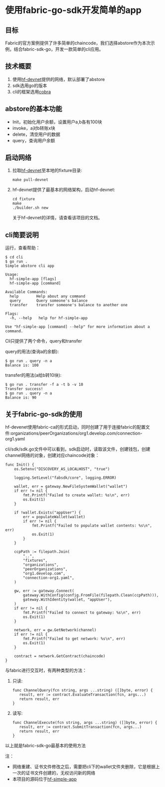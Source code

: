 # 使用fabric-go-sdk开发简单的app

## 目标
Fabric的官方案例提供了许多简单的chaincode，我们选择abstore作为本次示例，结合fabric-sdk-go，开发一款简单的cli应用。

## 技术概要
1. 使用[hf-devnet](https://github.com/stephenwu2020/hf-devnet.git)提供的网络，默认部署了abstore
2. sdk选用go的版本
3. cli的框架选用[cobra](github.com/spf13/cobra)

## abstore的基本功能
- Init，初始化用户余额，设置用户a,b各有100块
- invoke，a对b转账x块
- delete，清空用户的数据
- query，查询用户余额

## 启动网络
1. 拉取[hf-devnet](https://github.com/stephenwu2020/hf-devnet.git)至本地的fixture目录:
   ```
   make pull-devnet
   ```
2. hf-devnet提供了最基本的网络架构，启动hf-devnet:
   ```
   cd fixture
   make
   ./builder.sh new
   ```
   关于hf-devnet的详情，请查看该项目的文档。
   
## cli简要说明
运行，查看帮助：
```
$ cd cli
$ go run .
Simple abstore cli app

Usage:
  hf-simple-app [flags]
  hf-simple-app [command]

Available Commands:
  help        Help about any command
  query       Query someone's balance
  transfer    transfer someone's balance to another one

Flags:
  -h, --help   help for hf-simple-app

Use "hf-simple-app [command] --help" for more information about a command.
```
Cli只提供了两个命令，query和transfer

query的用法(查询a的余额):
```
$ go run . query -n a
Balance is: 100
```

transfer的用法(a给b转10块):
```
$ go run . transfer -f a -t b -v 10
Transfer success!
$ go run . query -n a
Balance is: 90
```

## 关于fabric-go-sdk的使用
hf-devenet使用fabric-ca的形式启动，同时创建了用于连接fabric的配置文件:organizations/peerOrganizations/org1.develop.com/connection-org1.yaml

cli/sdk/sdk.go文件中可以看到，sdk启动时，读取该文件，创建钱包，创建channel网络的对象，创建对应chaincode对象：
```
func Init() {
	os.Setenv("DISCOVERY_AS_LOCALHOST", "true")

	logging.SetLevel("fabsdk/core", logging.ERROR)

	wallet, err = gateway.NewFileSystemWallet("wallet")
	if err != nil {
		fmt.Printf("Failed to create wallet: %s\n", err)
		os.Exit(1)
	}

	if !wallet.Exists("appUser") {
		err = populateWallet(wallet)
		if err != nil {
			fmt.Printf("Failed to populate wallet contents: %s\n", err)
			os.Exit(1)
		}
	}

	ccpPath := filepath.Join(
		"..",
		"fixtures",
		"organizations",
		"peerOrganizations",
		"org1.develop.com",
		"connection-org1.yaml",
	)

	gw, err := gateway.Connect(
		gateway.WithConfig(config.FromFile(filepath.Clean(ccpPath))),
		gateway.WithIdentity(wallet, "appUser"),
	)
	if err != nil {
		fmt.Printf("Failed to connect to gateway: %s\n", err)
		os.Exit(1)
	}

	network, err = gw.GetNetwork(channel)
	if err != nil {
		fmt.Printf("Failed to get network: %s\n", err)
		os.Exit(1)
	}

	contract = network.GetContract(chaincode)
}
```

与fabric进行交互时，有两种类型的方法：
1. 只读:
   ```
   func ChannelQuery(fcn string, args ...string) ([]byte, error) {
      result, err := contract.EvaluateTransaction(fcn, args...)
      return result, err
   }
   ```
2. 读写:
   ```
   func ChannelExecute(fcn string, args ...string) ([]byte, error) {
      result, err := contract.SubmitTransaction(fcn, args...)
      return result, err
   }
   ```

以上就是fabric-sdk-go最基本的使用方法

注：
- 网络重建、证书文件修改之后，需要把cli下的wallet文件夹删除，它是根据上一次的证书文件创建的，无权访问新的网络
- 本项目的源码位于[hf-simple-app](https://github.com/stephenwu2020/hf-simple-app)